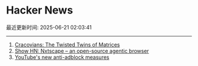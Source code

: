 # Hacker News

最近更新时间: 2025-06-21 02:03:41

--- 
1. [Cracovians: The Twisted Twins of Matrices](https://marcinciura.wordpress.com/2025/06/20/cracovians-the-twisted-twins-of-matrices/) 
2. [Show HN: Nxtscape – an open-source agentic browser](https://github.com/nxtscape/nxtscape) 
3. [YouTube's new anti-adblock measures](https://iter.ca/post/yt-adblock/) 
